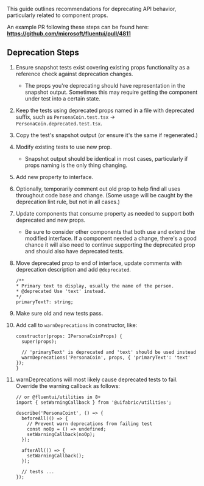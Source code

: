 This guide outlines recommendations for deprecating API behavior, particularly related to component props.

An example PR following these steps can be found here:
**https://github.com/microsoft/fluentui/pull/4811**

## Deprecation Steps

1. Ensure snapshot tests exist covering existing props functionality as a reference check against deprecation changes.
   - The props you're deprecating should have representation in the snapshot output. Sometimes this may require getting the component under test into a certain state.
1. Keep the tests using deprecated props named in a file with deprecated suffix, such as `PersonaCoin.test.tsx` -> `PersonaCoin.deprecated.test.tsx`.
1. Copy the test's snapshot output (or ensure it's the same if regenerated.)
1. Modify existing tests to use new prop.
   - Snapshot output should be identical in most cases, particularly if props naming is the only thing changing.
1. Add new property to interface.
1. Optionally, temporarily comment out old prop to help find all uses throughout code base and change. (Some usage will be caught by the deprecation lint rule, but not in all cases.)
1. Update components that consume property as needed to support both deprecated and new props.
   - Be sure to consider other components that both use and extend the modified interface. If a component needed a change, there's a good chance it will also need to continue supporting the deprecated prop and should also have deprecated tests.
1. Move deprecated prop to end of interface, update comments with deprecation description and add `@deprecated`.

   ```tsx
   /**
   * Primary text to display, usually the name of the person.
   * @deprecated Use 'text' instead.
   */
   primaryText?: string;
   ```

1. Make sure old and new tests pass.
1. Add call to `warnDeprecations` in constructor, like:

   ```tsx
   constructor(props: IPersonaCoinProps) {
     super(props);

     // 'primaryText' is deprecated and 'text' should be used instead
     warnDeprecations('PersonaCoin', props, { 'primaryText': 'text' });
   }
   ```

1. warnDeprecations will most likely cause deprecated tests to fail. Override the warning callback as follows:

   ```tsx
   // or @fluentui/utilities in 8+
   import { setWarningCallback } from '@uifabric/utilities';

   describe('PersonaCoint', () => {
     beforeAll(() => {
       // Prevent warn deprecations from failing test
       const noOp = () => undefined;
       setWarningCallback(noOp);
     });

     afterAll(() => {
       setWarningCallback();
     });

     // tests ...
   });
   ```
